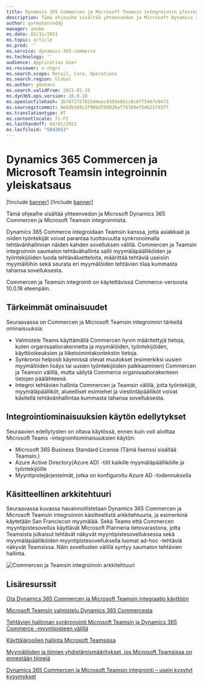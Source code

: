 ```yaml
---
title: Dynamics 365 Commercen ja Microsoft Teamsin integroinnin yleiskatsaus
description: Tämä ohjeaihe sisältää yhteenvedon ja Microsoft Dynamics 365 Commercen ja Microsoft Teamsin integroinnista.
author: gvrmohanreddy
manager: annbe
ms.date: 03/31/2021
ms.topic: article
ms.prod: ''
ms.service: dynamics-365-commerce
ms.technology: ''
audience: Application User
ms.reviewer: v-chgri
ms.search.scope: Retail, Core, Operations
ms.search.region: Global
ms.author: gmohanv
ms.search.validFrom: 2021-01-15
ms.dyn365.ops.version: 10.0.18
ms.openlocfilehash: 3b7872757815d4eec0393e8b1c8c6ff5467e9473
ms.sourcegitcommit: 0e8db169c3f90bd750826af76709ef5d621fd377
ms.translationtype: HT
ms.contentlocale: fi-FI
ms.lasthandoff: 04/01/2021
ms.locfileid: "5842653"
---
```

# <a name="dynamics-365-commerce-and-microsoft-teams-integration-overview"></a>Dynamics 365 Commercen ja Microsoft Teamsin integroinnin yleiskatsaus

[!include [banner](includes/banner.md)]
[!include [banner](includes/preview-banner.md)]

Tämä ohjeaihe sisältää yhteenvedon ja Microsoft Dynamics 365 Commercen ja Microsoft Teamsin integroinnista.

Dynamics 365 Commerce integroidaan Teamsin kanssa, jotta asiakkaat ja niiden työntekijät voivat parantaa tuottavuutta synkronoimalla tehtävänhallinnan näiden kahden sovelluksen välillä. Commercen ja Teamsin integroinnin saumaton tehtävähallinta sallii myymäläpäälliköiden ja työntekijöiden luoda tehtäväluetteloita, määrittää tehtäviä useisiin myymälöihin sekä seurata eri myymälöiden tehtävien tilaa kummasta tahansa sovelluksesta.

Commercen ja Teamsin integrointi on käytettävissä Commerce-versiosta 10.0.18 eteenpäin.

## <a name="key-features"></a>Tärkeimmät ominaisuudet

Seuraavassa on Commercen ja Microsoft Teamsin integroinnin tärkeitä ominaisuuksia:

- Valmistele Teams käyttämällä Commercen hyvin määritettyjä tietoja, kuten organisaatiorakennetta ja myymälöiden, työntekijöiden, käyttöoikeuksien ja liiketoimintakontekstin tietoja.
- Synkronoi helposti käynnissä olevat muutokset (esimerkiksi uusien myymälöiden lisäys tai uusien työntekijöiden palkkaaminen) Commercen ja Teamsin välillä, mutta säilytä Commerce organisaatiorakenteen tietojen päälähteenä.
- Integroi tehtävien hallinta Commercen ja Teamsin välillä, jotta työntekijät, myymäläpäälliköt, alueelliset esimiehet ja viestintäpäälliköt voivat käsitellä tehtävänhallintaa kummasta tahansa sovelluksesta.

## <a name="prerequisites-for-using-integration-features"></a>Integrointiominaisuuksien käytön edellytykset

Seuraavien edellytysten on oltava käytössä, ennen kuin voit aloittaa Microsoft Teams -integrointiominaisuuksien käytön:

- Microsoft 365 Business Standard License (Tämä lisenssi sisältää Teamsin.)
- Azure Active Directory(Azure AD) -tilit kaikille myymäläpäälliköille ja työntekijöille
- Myyntipistejärjestelmät, jotka on konfiguroitu Azure AD -todennuksella

## <a name="conceptual-architecture"></a>Käsitteellinen arkkitehtuuri

Seuraavassa kuvassa havainnollistetaan Dynamics 365 Commercen ja Microsoft Teamsin integroinnin käsitteellistä arkkitehtuuria, ja esimerkinä käytetään San Franciscon myymälää. Sekä Teams että Commercen myyntipistesovellus käyttävät Microsoft Planneria tietovarastona, jotta Teamsista julkaisut tehtävät näkyvät myyntipistesovelluksessa sekä myymäläpäälliköiden myyntipistesovelluksella luomat ad-hoc -tehtäviä näkyvät Teamsissa. Näin sovellusten välillä syntyy saumaton tehtävien hallinta.    

![Commercen ja Teamsin integroinnin arkkitehtuuri](media/d365-commerce-teams-integration-conceptual-architecture.png)

## <a name="additional-resources"></a>Lisäresurssit

[Ota Dynamics 365 Commercen ja Microsoft Teamsin integraatio käyttöön](enable-teams-integration.md)

[Microsoft Teamsin valmistelu Dynamics 365 Commercesta](provision-teams-from-commerce.md)

[Tehtävien hallinnan synkronointi Microsoft Teamsin ja Dynamics 365 Commerce -myyntipisteen välillä](synchronize-tasks-teams-pos.md)

[Käyttäjäroolien hallinta Microsoft Teamsissa](manage-user-roles-teams.md)

[Myymälöiden ja tiimien yhdistämismääritykset, jos Microsoft Teamsissa on ennestään tiimejä](map-stores-existing-teams.md)

[Dynamics 365 Commercen ja Microsoft Teamsin integrointi – usein kysytyt kysymykset](teams-integration-faq.md)
